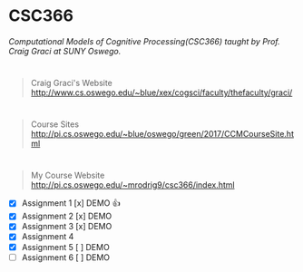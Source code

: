# CSC366
###### Computational Models of Cognitive Processing(CSC366) taught by Prof. Craig Graci at SUNY Oswego.
# 
> Craig Graci's Website
http://www.cs.oswego.edu/~blue/xex/cogsci/faculty/thefaculty/graci/
#
> Course Sites
http://pi.cs.oswego.edu/~blue/oswego/green/2017/CCMCourseSite.html
#
> My Course Website
http://pi.cs.oswego.edu/~mrodrig9/csc366/index.html

- [x] Assignment 1 [x] DEMO :+1:
- [x] Assignment 2 [x] DEMO 
- [x] Assignment 3 [x] DEMO
- [x] Assignment 4  
- [x] Assignment 5 [ ] DEMO
- [ ] Assignment 6 [ ] DEMO
#